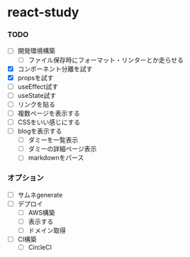 # react-study

### TODO
- [ ] 開発環境構築
  - [ ] ファイル保存時にフォーマット・リンターとか走らせる 
- [x] コンポーネント分離を試す
- [x] propsを試す
- [ ] useEffect試す
- [ ] useState試す
- [ ] リンクを貼る
- [ ] 複数ページを表示する
- [ ] CSSをいい感じにする
- [ ] blogを表示する
  - [ ] ダミーを一覧表示
  - [ ] ダミーの詳細ページ表示
  - [ ] markdownをパース

### オプション
- [ ] サムネgenerate
- [ ] デプロイ
  - [ ] AWS構築
  - [ ] 表示する
  - [ ] ドメイン取得
- [ ] CI構築
  - [ ] CircleCI